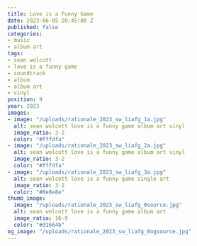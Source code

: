 ```yaml
---
title: Love is a Funny Game
date: 2023-06-05 20:45:00 Z
published: false
categories:
- music
- album art
tags:
- sean wolcott
- love is a funny game
- soundtrack
- album
- album art
- vinyl
position: 9
year: 2023
images:
- image: "/uploads/rationale_2023_sw_liafg_1a.jpg"
  alt: sean wolcott love is a funny game album art vinyl
  image_ratio: 3-2
  color: "#fffdfa"
- image: "/uploads/rationale_2023_sw_liafg_2a.jpg"
  alt: sean wolcott love is a funny game album art vinyl
  image_ratio: 3-2
  color: "#fffdfa"
- image: "/uploads/rationale_2023_sw_liafg_3a.jpg"
  alt: sean wolcott love is a funny game single art
  image_ratio: 3-2
  color: "#8e8e8e"
thumb_image:
  image: "/uploads/rationale_2023_sw_liafg_0source.jpg"
  alt: sean wolcott love is a funny game album art
  image_ratio: 16-9
  color: "#d1664b"
og_image: "/uploads/rationale_2023_sw_liafg_0ogsource.jpg"
---
```


